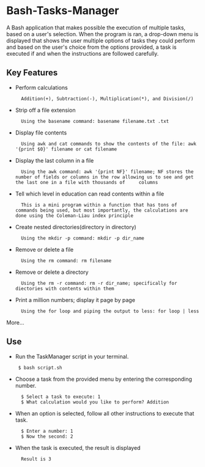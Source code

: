 # Bash-Tasks-Manager
A Bash application that makes possible the execution of multiple tasks, based on a user's selection. When the program is ran, a drop-down menu is displayed that shows the user multiple options of tasks they could perform and based on the user's choice from the options provided, a task is executed if and when the instructions are followed carefully.

## Key Features

+ Perform calculations
  ```
    Addition(+), Subtraction(-), Multiplication(*), and Division(/)
  ```

+ Strip off a file extension
  ```
    Using the basename command: basename filename.txt .txt
  ```

+ Display file contents
  ```
    Using awk and cat commands to show the contents of the file: awk '{print $0}' filename or cat filename
  ```

+ Display the last column in a file
  ```
    Using the awk command: awk '{print NF}' filename; NF stores the number of fields or columns in the row allowing us to see and get the last one in a file with thousands of     columns
  ```

+ Tell which level in education can read contents within a file
  ```
    This is a mini program within a function that has tons of commands being used, but most importantly, the calculations are done using the Coleman-Liau index principle
  ```

+ Create nested directories(directory in directory)
  ```
    Using the mkdir -p command: mkdir -p dir_name
  ```
  
+ Remove or delete a file
  ```
    Using the rm command: rm filename
  ```

+ Remove or delete a directory
  ```
    Using the rm -r command: rm -r dir_name; specifically for diectories with contents within them
  ```
  
+ Print a million numbers; display it page by page
  ```
    Using the for loop and piping the output to less: for loop | less
  ```
More...


## Use
+ Run the TaskManager script in your terminal.
   ```
    $ bash script.sh
   ```
   
+ Choose a task from the provided menu by entering the corresponding number.
  ```
    $ Select a task to execute: 1
    $ What calculation would you like to perform? Addition
  ```
  
+ When an option is selected, follow all other instructions to execute that task.
  ```
    $ Enter a number: 1
    $ Now the second: 2
  ```
    
+ When the task is executed, the result is displayed
  ```
    Result is 3
  ```
